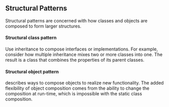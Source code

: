 Structural Patterns
-------------------
Structural patterns are concerned with how classes and objects are composed to form
larger structures.

#### Structural **class** pattern
Use inheritance to compose interfaces or implementations. For example, consider how multiple inheritance
mixes two or more classes into one. The result is a class that combines the properties of its parent classes.

#### Structural **object** pattern
describes ways to compose objects to realize new functionality. The added flexibility
of object composition comes from the ability to change the composition at run-time, which
is impossible with the static class composition.    